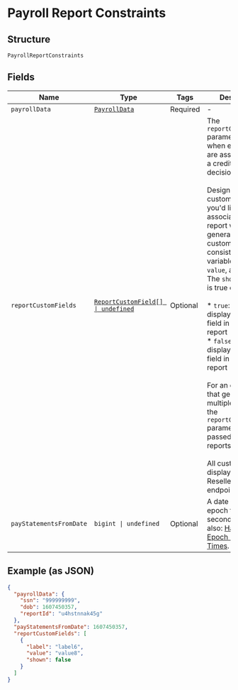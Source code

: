 
# Payroll Report Constraints

## Structure

`PayrollReportConstraints`

## Fields

| Name | Type | Tags | Description |
|  --- | --- | --- | --- |
| `payrollData` | [`PayrollData`](../../doc/models/payroll-data.md) | Required | - |
| `reportCustomFields` | [`ReportCustomField[] \| undefined`](../../doc/models/report-custom-field.md) | Optional | The `reportCustomFields` parameter is used when experiences are associated with a credit decisioning report.<br><br>Designate up to 5 custom fields that you'd like associated with the report when it's generated. Every custom field consists of three variables: `label`, `value`, and `shown`. The `shown` variable is true or false.<br><br>* `true`: (default) display the custom field in the PDF report<br>* `false`: don't display the custom field in the PDF report<br><br>For an experience that generates multiple reports, the `reportCustomFields` parameter gets passed to all reports.<br><br>All custom fields display in the Reseller Billing endpoint. |
| `payStatementsFromDate` | `bigint \| undefined` | Optional | A date in Unix epoch time (in seconds). See also: [Handling Epoch Dates and Times](https://docs.finicity.com/endpoint-syntax-and-format/). |

## Example (as JSON)

```json
{
  "payrollData": {
    "ssn": "999999999",
    "dob": 1607450357,
    "reportId": "u4hstnnak45g"
  },
  "payStatementsFromDate": 1607450357,
  "reportCustomFields": [
    {
      "label": "label6",
      "value": "value8",
      "shown": false
    }
  ]
}
```

